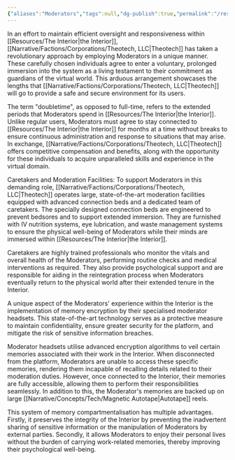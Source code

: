 ```yaml
---
{"aliases":"Moderators","tags":null,"dg-publish":true,"permalink":"/resources/interior-moderators/","dgPassFrontmatter":true}
---
```


In an effort to maintain efficient oversight and responsiveness within [[Resources/The Interior\|the Interior]], [[Narrative/Factions/Corporations/Theotech, LLC\|Theotech]] has taken a revolutionary approach by employing Moderators in a unique manner. These carefully chosen individuals agree to enter a voluntary, prolonged immersion into the system as a living testament to their commitment as guardians of the virtual world. This arduous arrangement showcases the lengths that [[Narrative/Factions/Corporations/Theotech, LLC\|Theotech]] will go to provide a safe and secure environment for its users.

The term "doubletime", as opposed to full-time, refers to the extended periods that Moderators spend in [[Resources/The Interior\|the Interior]]. Unlike regular users, Moderators must agree to stay connected to [[Resources/The Interior\|the Interior]] for months at a time without breaks to ensure continuous administration and response to situations that may arise. In exchange, [[Narrative/Factions/Corporations/Theotech, LLC\|Theotech]] offers competitive compensation and benefits, along with the opportunity for these individuals to acquire unparalleled skills and experience in the virtual domain.

Caretakers and Moderation Facilities: To support Moderators in this demanding role, [[Narrative/Factions/Corporations/Theotech, LLC\|Theotech]] operates large, state-of-the-art moderation facilities equipped with advanced connection beds and a dedicated team of caretakers. The specially designed connection beds are engineered to prevent bedsores and to support extended immersion. They are furnished with IV nutrition systems, eye lubrication, and waste management systems to ensure the physical well-being of Moderators while their minds are immersed within [[Resources/The Interior\|the Interior]].

Caretakers are highly trained professionals who monitor the vitals and overall health of the Moderators, performing routine checks and medical interventions as required. They also provide psychological support and are responsible for aiding in the reintegration process when Moderators eventually return to the physical world after their extended tenure in the Interior.

A unique aspect of the Moderators' experience within the Interior is the implementation of memory encryption by their specialised moderator headsets. This state-of-the-art technology serves as a protective measure to maintain confidentiality, ensure greater security for the platform, and mitigate the risk of sensitive information breaches.

Moderator headsets utilise advanced encryption algorithms to veil certain memories associated with their work in the Interior. When disconnected from the platform, Moderators are unable to access these specific memories, rendering them incapable of recalling details related to their moderation duties. However, once connected to the Interior, their memories are fully accessible, allowing them to perform their responsibilities seamlessly. In addition to this, the Moderator's memories are backed up on large [[Narrative/Concepts/Tech/Magnetic Autotape\|Autotape]] reels.

This system of memory compartmentalisation has multiple advantages. Firstly, it preserves the integrity of the Interior by preventing the inadvertent sharing of sensitive information or the manipulation of Moderators by external parties. Secondly, it allows Moderators to enjoy their personal lives without the burden of carrying work-related memories, thereby improving their psychological well-being.